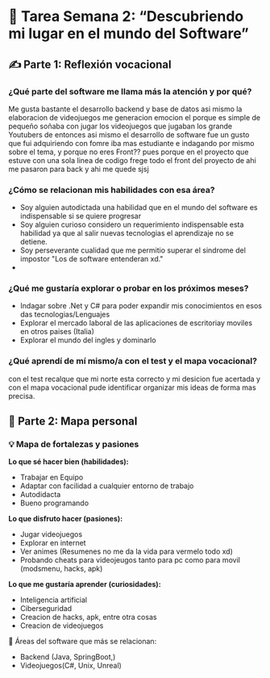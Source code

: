 # 📝 Tarea Semana 2: “Descubriendo mi lugar en el mundo del Software”
## ✍️ Parte 1: Reflexión vocacional

### ¿Qué parte del software me llama más la atención y por qué?
Me gusta bastante el desarrollo backend y base de datos asi mismo la elaboracion de videojuegos me generacion emocion el porque es simple de pequeño soñaba con jugar los videojuegos que jugaban los grande Youtubers de entonces asi mismo el desarrollo de software fue un gusto que fui adquiriendo con fomre iba mas estudiante e indagando por mismo sobre el tema, y porque no eres Front?? pues porque en el proyecto que estuve con una sola linea de codigo frege todo el front del proyecto de ahi me pasaron para back y ahi me quede sjsj

### ¿Cómo se relacionan mis habilidades con esa área?
- Soy alguien autodictada una habilidad que en el mundo del software es indispensable si se quiere progresar
- Soy alguien curioso considero un requerimiento indispensable esta habilidad ya que al salir nuevas tecnologias el aprendizaje no se detiene.
- Soy perseverante cualidad que me permitio superar el sindrome del impostor "Los de software entenderan xd."
- 
### ¿Qué me gustaría explorar o probar en los próximos meses?
- Indagar sobre .Net y C# para poder expandir mis conocimientos en esos das tecnologias/Lenguajes
- Explorar el mercado laboral de las aplicaciones de escritoriay moviles en otros paises (Italia)
- Explorar el mundo del ingles y dominarlo
  
### ¿Qué aprendí de mí mismo/a con el test y el mapa vocacional?
con el test recalque que mi norte esta correcto y mi desicion fue acertada y con el mapa vocacional pude identificar organizar mis ideas de forma mas precisa.

## 🧱 Parte 2: Mapa personal
### 💡 Mapa de fortalezas y pasiones

**Lo que sé hacer bien (habilidades):**  
- Trabajar en Equipo
- Adaptar con facilidad a cualquier entorno de trabajo
- Autodidacta
- Bueno programando

**Lo que disfruto hacer (pasiones):**  
- Jugar videojuegos
- Explorar en internet
- Ver animes (Resumenes no me da la vida para vermelo todo xd)
- Probando cheats para videojeugos tanto para pc como para movil (modsmenu, hacks, apk)

**Lo que me gustaría aprender (curiosidades):**  
- Inteligencia artificial
- Ciberseguridad
- Creacion de hacks, apk, entre otra cosas
- Creacion de videojuegos

🌟 Áreas del software que más se relacionan:  
- Backend (Java, SpringBoot,)
- Videojuegos(C#, Unix, Unreal)
